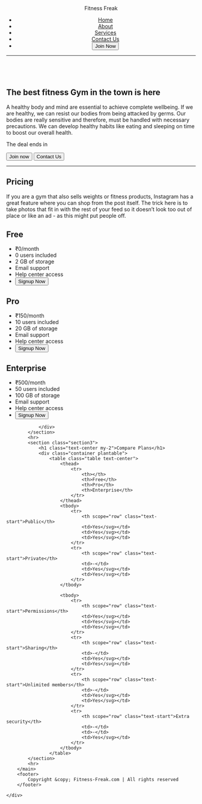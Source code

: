 <!DOCTYPE html>
<html lang="en">

<head>
    <meta charset="UTF-8">
    <meta http-equiv="X-UA-Compatible" content="IE=edge">
    <meta name="viewport" content="width=device-width, initial-scale=1.0">
    <title>FitnessFreak- The best fitness gym in the town</title>
    <link rel="stylesheet" href="style.css">
    <script src="timer.js"></script>
    <link rel="stylesheet" href="utils.css">
</head>

<body class='body1 overflow-x-hidden'>
    <div class="container mx-auto">
        <header>
            <nav class="flex justify-between">
                <div class="logo font-bold flex items-center text-blue">Fitness Freak</div>
                <ul class="navbar flex items-center">
                    <li> <a href="#Home">Home</a> </li>
                    <li> <a href="#About">About</a> </li>
                    <li><a href="#Services">Services</a></li>
                    <li> <a href="#Contact">Contact Us</a></li>
                    <li><button class="btn">Join Now</button></li>
                </ul>
            </nav>
            <hr>
        </header>
        <main class="min-h-screen">
            <section class="section1">
                <div class="flex">
                    <div class="topleft flex flex-col justify-center px-2">
                        <div class=" text-center">
                            <img class="dumbellimg" src="dumbell.png" alt="">
                        </div>
                        <h1 class="my-1 text-center">The best fitness Gym in the town is here</h1>
                        <p class=" text-center">A healthy body and mind are essential to achieve complete wellbeing. If we are healthy, we can resist our bodies from being attacked by germs. Our bodies are really sensitive and therefore, must be handled with necessary precautions. We can develop healthy habits like eating and sleeping on time to boost our overall health.</p>
                        <!-- Display the countdown timer in an element -->
                        <p class="deal text-center">The deal ends in <span id="demo"></span></p>
                        <div class="buttons">
                            <button class="btn">Join now</button>
                            <button class="btn">Contact Us</button>
                        </div>
                    </div>
                    <div class="topright flex justify-center">
                        <img class="gymimg" src="gym.png" alt="">
                    </div>
                </div>
            </section>
            <hr>
            <section class="section2">
                <h1 class="text-center my-2">Pricing</h1>
                <p class="my-2">If you are a gym that also sells weights or fitness products, Instagram has a great feature where you can shop from the post itself. The trick here is to take photos that fit in with the rest of your feed so it doesn’t look too out of place or like an ad - as this might put people off. </p>
                <div class="boxes flex justify-center">
                    <div class="box">
                        <h2>Free</h2>
                        <ul>
                            <li class="highlighted">₹0/month</li>
                            <li>0 users included</li>
                            <li>2 GB of storage</li>
                            <li>Email support</li>
                            <li>Help center access</li>
                            <li><button class="btn">Signup Now</button></li>
                        </ul>
                    </div>
                    <div class="box">
                        <h2>Pro</h2>
                        <ul>
                            <li class="highlighted">₹150/month</li>
                            <li>10 users included</li>
                            <li>20 GB of storage</li>
                            <li>Email support</li>
                            <li>Help center access</li>
                            <li><button class="btn">Signup Now</button></li>
                        </ul>
                    </div>
                    <div class="box">
                        <h2>Enterprise</h2>
                        <ul>
                            <li class="highlighted">₹500/month</li>
                            <li>50 users included</li>
                            <li>100 GB of storage</li>
                            <li>Email support</li>
                            <li>Help center access</li>
                            <li><button class="btn">Signup Now</button></li>
                        </ul>
                    </div>

                </div>
            </section>
            <hr>
            <section class="section3">
                <h1 class="text-center my-2">Compare Plans</h1>
                <div class="container plantable">
                    <table class="table text-center">
                        <thead>
                            <tr>
                                <th></th>
                                <th>Free</th>
                                <th>Pro</th>
                                <th>Enterprise</th>
                            </tr>
                        </thead>
                        <tbody>
                            <tr>
                                <th scope="row" class="text-start">Public</th>
                                <td>Yes</svg></td>
                                <td>Yes</svg></td>
                                <td>Yes</svg></td>
                            </tr>
                            <tr>
                                <th scope="row" class="text-start">Private</th>
                                <td>-</td>
                                <td>Yes</svg></td>
                                <td>Yes</svg></td>
                            </tr>
                        </tbody>

                        <tbody>
                            <tr>
                                <th scope="row" class="text-start">Permissions</th>
                                <td>Yes</svg></td>
                                <td>Yes</svg></td>
                                <td>Yes</svg></td>
                            </tr>
                            <tr>
                                <th scope="row" class="text-start">Sharing</th>
                                <td>-</td>
                                <td>Yes</svg></td>
                                <td>Yes</svg></td>
                            </tr>
                            <tr>
                                <th scope="row" class="text-start">Unlimited members</th>
                                <td>-</td>
                                <td>Yes</svg></td>
                                <td>Yes</svg></td>
                            </tr>
                            <tr>
                                <th scope="row" class="text-start">Extra security</th>
                                <td>-</td>
                                <td>-</td>
                                <td>Yes</svg></td>
                            </tr>
                        </tbody>
                    </table>
            </section>
            <hr>
        </main>
        <footer>
            Copyright &copy; Fitness-Freak.com | All rights reserved
        </footer>

    </div>
</body>

</html>
